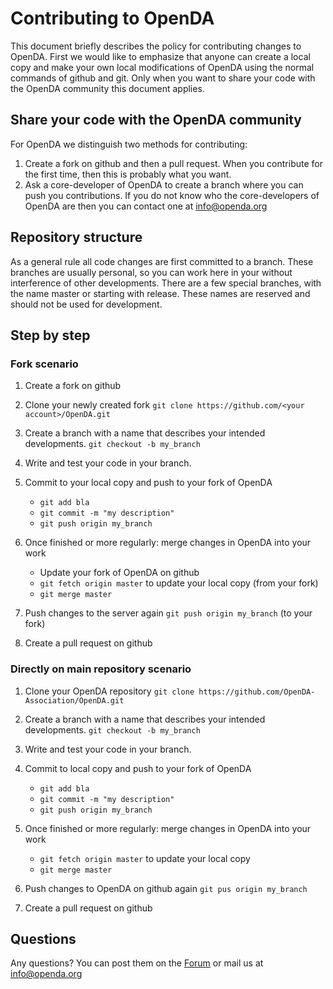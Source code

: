 # Contributing to OpenDA

This document briefly describes the policy for contributing changes to OpenDA.
First we would like to emphasize that anyone can create a local copy and make your own
local modifications of OpenDA using the normal commands of github and git. Only when you want to
share your code with the OpenDA community this document applies.

## Share your code with the OpenDA community

For OpenDA we distinguish two methods for contributing:

1. Create a fork on github and then a pull request. When you contribute for the first time, then this is probably what you want.
2. Ask a core-developer of OpenDA to create a branch where you can push you contributions. If you do not know who the core-developers of OpenDA are then you can contact one at info@openda.org

## Repository structure

As a general rule all code changes are first committed to a branch. These branches are usually personal, so you can work here in your without interference of other developments. There are a few special branches, with the name master or starting with release. These names are reserved and should not be used for development.

## Step by step

### Fork scenario

1. Create a fork on github
2. Clone your newly created fork `git clone https://github.com/<your account>/OpenDA.git`
3. Create a branch with a name that describes your intended developments. `git checkout -b my_branch`
4. Write and test your code in your branch.
5. Commit to your local copy and push to your fork of OpenDA

    * `git add bla`
    * `git commit -m "my description"`
    * `git push origin my_branch`

6. Once finished or more regularly: merge changes in OpenDA into your work

    * Update your fork of OpenDA on github
    * `git fetch origin master` to update your local copy (from your fork)
    * `git merge master`

7. Push changes to the server again `git push origin my_branch` (to your fork)
8. Create a pull request on github

### Directly on main repository scenario

1. Clone your OpenDA repository `git clone https://github.com/OpenDA-Association/OpenDA.git`
2. Create a branch with a name that describes your intended developments.  `git checkout -b my_branch`
3. Write and test your code in your branch.
4. Commit to local copy and push to your fork of OpenDA

    * `git add bla`
    * `git commit -m "my description"`
    * `git push origin my_branch`

5. Once finished or more regularly: merge changes in OpenDA into your work

    * `git fetch origin master` to update your local copy
    * `git merge master`

6. Push changes to OpenDA on github again `git pus origin my_branch`
7. Create a pull request on github

## Questions

Any questions? You can post them on the [Forum](https://sourceforge.net/p/openda/discussion/?source=navbar) or mail us at info@openda.org
